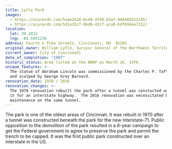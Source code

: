 ```yaml
---
title: Lytle Park
images:
  - https://ucarecdn.com/5aae2e28-6c48-4f99-b3af-994d82b22c85/
  - https://ucarecdn.com/5d1e32c7-9bdb-43cf-aca8-bdf694ae7312/
location:
  lat: 39.1012
  lng: -84.5041236
address: Fourth & Pike Streets, Cincinnati, OH  45202
original_owner: William Lytle, Survyor General of the Northwest Territory
current_owner: City of Cincinnati
date_of_completion: "1907"
historic_status: Area listed on the NRHP on March 26, 1976.
unique_features: >-
  The statue of Abraham Lincoln was commissioned by the Charles P. Taft family
  and sculped by George Grey Barnard.
renovation_date: 1970 / 2016
renovation_changes: >-
  The 1970 renovation rebuilt the park after a tunnel was constucted underneath
  it for an interstate highway.  The 2016 renovation was necessitated by
  maintenance on the same tunnel.
---
```


The park is one of the oldest areas of Cincinnati. It was rebuilt in 1970 after a tunnel was constructed beneath the park for the new Interstate-71. Public opposition to the demolition of the park resulted in a 6-year campaign to get the Federal government to agree to preserve the park and permit the trench to be capped. It was the first public park constructed over an interstate in the US.
